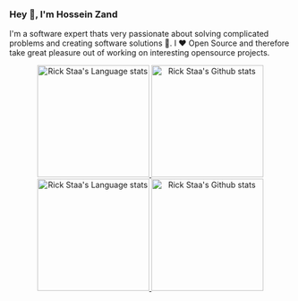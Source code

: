### Hey 👋, I'm Hossein Zand

I'm a software expert thats very passionate about solving complicated problems and creating software solutions :robot:. I :heart: Open Source and therefore take great pleasure out of working on interesting opensource projects.

<!-- Light Mode -->
<div align="center"> 
<a href="https://github.com/zandkhan#gh-light-mode-only">
<img height=200 src="https://github-readme-stats-mikebeaton.vercel.app/api/top-langs/?username=zandkhan&layout=compact&langs_count=10&hide_border=1&hide=Jupyter%20notebook&role=OWNER,COLLABORATOR#gh-light-mode-only" alt="Rick Staa's Language stats" />
</a>
<a href="https://github.com/zandkhan#gh-light-mode-only">
<img height=200 src="https://github-readme-stats-mikebeaton.vercel.app/api?username=zandkhan&show_icons=true&count_private=true&line_height=28&hide_border=1&include_all_commits=true&card_width=450&role=OWNER,COLLABORATOR&exclude_repo=github-readme-stats#gh-light-mode-only" alt="Rick Staa's Github stats" />
</a>
</div>

<!-- Dark Mode -->
<div align="center"> 
<a href="https://github.com/zandkhan#gh-dark-mode-only">
<img height=200 src="https://github-readme-stats-mikebeaton.vercel.app/api/top-langs/?username=zandkhan&layout=compact&langs_count=10&hide_border=1&hide=Jupyter%20notebook&role=OWNER,COLLABORATOR&theme=dark&bg_color=000000#gh-dark-mode-only" alt="Rick Staa's Language stats" />
</a>
<a href="https://github.com/zandkhan#gh-dark-mode-only">
<img height=200 src="https://github-readme-stats-mikebeaton.vercel.app/api?username=zandkhan&show_icons=true&count_private=true&line_height=28&hide_border=1&include_all_commits=true&card_width=450&role=OWNER,COLLABORATOR&exclude_repo=github-readme-stats&theme=dark&bg_color=000000#gh-dark-mode-only" alt="Rick Staa's Github stats" />
</a>
</div>
